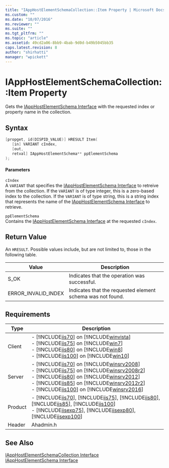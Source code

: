 ```yaml
---
title: "IAppHostElementSchemaCollection::Item Property | Microsoft Docs"
ms.custom: ""
ms.date: "10/07/2016"
ms.reviewer: ""
ms.suite: ""
ms.tgt_pltfrm: ""
ms.topic: "article"
ms.assetid: 49cd2a06-8bb9-4bab-9d0d-b49b5045bb35
caps.latest.revision: 8
author: "shirhatti"
manager: "wpickett"
---
```

# IAppHostElementSchemaCollection::Item Property
Gets the [IAppHostElementSchema Interface](../../../webdevelopment-reference\native-code-api\webdev-native-api-reference/iapphostelementschema-interface.md) with the requested index or property name in the collection.  
  
## Syntax  
  
```cpp  
[propget, id(DISPID_VALUE)] HRESULT Item(  
   [in] VARIANT cIndex,  
   [out,  
   retval] IAppHostElementSchema** ppElementSchema  
);  
```  
  
#### Parameters  
 `cIndex`  
 A `VARIANT` that specifies the [IAppHostElementSchema Interface](../../../webdevelopment-reference\native-code-api\webdev-native-api-reference/iapphostelementschema-interface.md) to retreive from the collection. If the `VARIANT` is of type integer, this is a zero-based index to the collection. If the `VARIANT` is of type string, this is a string index that represents the name of the [IAppHostElementSchema Interface](../../../webdevelopment-reference\native-code-api\webdev-native-api-reference/iapphostelementschema-interface.md) to retrieve.  
  
 `ppElementSchema`  
 Contains the [IAppHostElementSchema Interface](../../../webdevelopment-reference\native-code-api\webdev-native-api-reference/iapphostelementschema-interface.md) at the requested `cIndex`.  
  
## Return Value  
 An `HRESULT`. Possible values include, but are not limited to, those in the following table.  
  
|Value|Description|  
|-----------|-----------------|  
|S_OK|Indicates that the operation was successful.|  
|ERROR_INVALID_INDEX|Indicates that the requested element schema was not found.|  
  
## Requirements  
  
|Type|Description|  
|----------|-----------------|  
|Client|-   [!INCLUDE[iis70](../../../wmi-provider/includes/iis70-md.md)] on [!INCLUDE[winvista](../../../wmi-provider/includes/winvista-md.md)]<br />-   [!INCLUDE[iis75](../../../wmi-provider/includes/iis75-md.md)] on [!INCLUDE[win7](../../../wmi-provider/includes/win7-md.md)]<br />-   [!INCLUDE[iis80](../../../wmi-provider/includes/iis80-md.md)] on [!INCLUDE[win8](../../../wmi-provider/includes/win8-md.md)]<br />-   [!INCLUDE[iis100](../../../wmi-provider/includes/iis100-md.md)] on [!INCLUDE[win10](../../../wmi-provider/includes/win10-md.md)]|  
|Server|-   [!INCLUDE[iis70](../../../wmi-provider/includes/iis70-md.md)] on [!INCLUDE[winsrv2008](../../../wmi-provider/includes/winsrv2008-md.md)]<br />-   [!INCLUDE[iis75](../../../wmi-provider/includes/iis75-md.md)] on [!INCLUDE[winsrv2008r2](../../../wmi-provider/includes/winsrv2008r2-md.md)]<br />-   [!INCLUDE[iis80](../../../wmi-provider/includes/iis80-md.md)] on [!INCLUDE[winsrv2012](../../../wmi-provider/includes/winsrv2012-md.md)]<br />-   [!INCLUDE[iis85](../../../wmi-provider/includes/iis85-md.md)] on [!INCLUDE[winsrv2012r2](../../../wmi-provider/includes/winsrv2012r2-md.md)]<br />-   [!INCLUDE[iis100](../../../wmi-provider/includes/iis100-md.md)] on [!INCLUDE[winsrv2016](../../../wmi-provider/includes/winsrv2016-md.md)]|  
|Product|-   [!INCLUDE[iis70](../../../wmi-provider/includes/iis70-md.md)], [!INCLUDE[iis75](../../../wmi-provider/includes/iis75-md.md)], [!INCLUDE[iis80](../../../wmi-provider/includes/iis80-md.md)], [!INCLUDE[iis85](../../../wmi-provider/includes/iis85-md.md)], [!INCLUDE[iis100](../../../wmi-provider/includes/iis100-md.md)]<br />-   [!INCLUDE[iisexp75](../../../webdevelopment-reference\native-code-api\webdev-native-api-reference/includes/iisexp75-md.md)], [!INCLUDE[iisexp80](../../../webdevelopment-reference\native-code-api\webdev-native-api-reference/includes/iisexp80-md.md)], [!INCLUDE[iisexp100](../../../webdevelopment-reference\native-code-api\webdev-native-api-reference/includes/iisexp100-md.md)]|  
|Header|Ahadmin.h|  
  
## See Also  
 [IAppHostElementSchemaCollection Interface](../../../webdevelopment-reference\native-code-api\webdev-native-api-reference/iapphostelementschemacollection-interface.md)   
 [IAppHostElementSchema Interface](../../../webdevelopment-reference\native-code-api\webdev-native-api-reference/iapphostelementschema-interface.md)